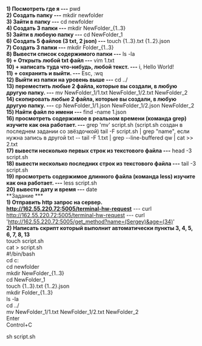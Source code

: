 **1) Посмотреть где я ---** pwd  
**2) Создать папку ---** mkdir newfolder  
**3) Зайти в папку ---** cd newfolder  
**4) Создать 3 папки ---** mkdir NewFolder_{1..3}  
**5) Зайти в любоую папку ---** cd NewFolder_1  
**6) Создать 5 файлов (3 txt, 2 json) ---** touch {1..3}.txt {1..2}.json  
**7) Создать 3 папки ---**  mkdir Folder_{1..3}  
**8) Вывести список содержимого папки ---** ls -la  
**9) + Открыть любой txt файл ---** vim 1.txt  
**10) + написать туда что-нибудь, любой текст. ---** i, Hello World!  
**11) + сохранить и выйти. ---** Esc, :wq  
**12) Выйти из папки на уровень выше ---** cd ../  
**13) переместить любые 2 файла, которые вы создали, в любую другую папку. ---** mv NewFolder_1/1.txt NewFolder_1/2.txt NewFolder_2  
**14) скопировать любые 2 файла, которые вы создали, в любую другую папку. ---** cp NewFolder_1/1.json NewFolder_1/2.json NewFolder_2  
**15) Найти файл по имени ---** find -name 1.json  
**16) просмотреть содержимое в реальном времени (команда grep) изучите как она работает. ---** grep 'mv' script.sh  (script.sh создан в последнем задании со звёздочкой) tail -F script.sh | grep "name",
если нужна запись в другой txt -- tail -F 1.txt | grep --line-buffered qw | cat >> 2.txt  
**17) вывести несколько первых строк из текстового файла ---** head -3 script.sh  
**18) вывести несколько последних строк из текстового файла ---** tail -3 script.sh  
**19) просмотреть содержимое длинного файла (команда less) изучите как она работает. ---** less script.sh  
**20) вывести дату и время ---** date  
**Задание ***  
**1) Отправить http запрос на сервер.
http://162.55.220.72:5005/terminal-hw-request** --- curl http://162.55.220.72:5005/terminal-hw-request --- curl 'http://162.55.220.72:5005/get_method?name=(Sergey)&age=(34)'  
**2) Написать скрипт который выполнит автоматически пункты 3, 4, 5, 6, 7, 8, 13**  
touch script.sh  
cat > script.sh  
#!/bin/bash  
cd c:  
cd newfolder  
mkdir NewFolder_{1..3}  
cd NewFolder_1  
touch {1..3}.txt {1..2}.json  
mkdir Folder_{1..3}  
ls -la  
cd ../  
mv NewFolder_1/1.txt NewFolder_1/2.txt NewFolder_2  
Enter  
Control+C  

sh script.sh  
